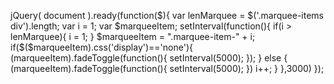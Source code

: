 jQuery( document ).ready(function($){
		var lenMarquee = $('.marquee-items div').length;
		var i = 1;
		var $marqueeItem;
		setInterval(function(){
			if(i > lenMarquee){
				i = 1;
			}
			$marqueeItem = ".marquee-item-" + i;
			if($($marqueeItem).css('display')=='none'){
				$($marqueeItem).fadeToggle(function(){
					setInterval(5000);
				});
			} else {
			$($marqueeItem).fadeToggle(function(){
				setInterval(5000);
			})
			i++;
		}
		},3000)
});